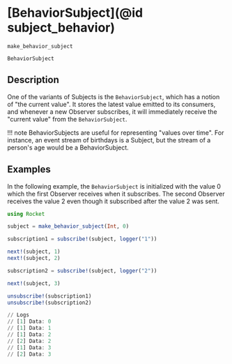 # [BehaviorSubject](@id subject_behavior)

```@docs
make_behavior_subject
```

```@docs
BehaviorSubject
```

## Description

One of the variants of Subjects is the `BehaviorSubject`, which has a notion of "the current value". It stores the latest value emitted to its consumers, and whenever a new Observer subscribes, it will immediately receive the "current value" from the `BehaviorSubject`.

!!! note
    BehaviorSubjects are useful for representing "values over time". For instance, an event stream of birthdays is a Subject, but the stream of a person's age would be a BehaviorSubject.

## Examples

In the following example, the `BehaviorSubject` is initialized with the value 0 which the first Observer receives when it subscribes. The second Observer receives the value 2 even though it subscribed after the value 2 was sent.

```julia
using Rocket

subject = make_behavior_subject(Int, 0)

subscription1 = subscribe!(subject, logger("1"))

next!(subject, 1)
next!(subject, 2)

subscription2 = subscribe!(subject, logger("2"))

next!(subject, 3)

unsubscribe!(subscription1)
unsubscribe!(subscription2)

// Logs
// [1] Data: 0
// [1] Data: 1
// [1] Data: 2
// [2] Data: 2
// [1] Data: 3
// [2] Data: 3
```
